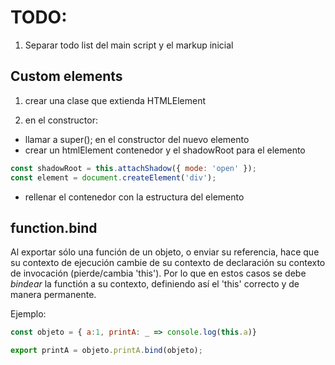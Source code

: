 # TODO:

1. Separar todo list del main script y el markup inicial

## Custom elements

1. crear una clase que extienda HTMLElement

2. en el constructor:

* llamar a super(); en el constructor del nuevo elemento
* crear un htmlElement contenedor y el shadowRoot para el elemento

```javascript
const shadowRoot = this.attachShadow({ mode: 'open' });
const element = document.createElement('div');
```

* rellenar el contenedor con la estructura del elemento

## function.bind

Al exportar sólo una función de un objeto, o enviar su referencia, hace que su contexto de ejecución cambie de su contexto de declaración su contexto de invocación (pierde/cambia 'this'). Por lo que en estos casos se debe *bindear* la functión a su contexto, definiendo así el 'this' correcto y de manera permanente.

Ejemplo:

```javascript
const objeto = { a:1, printA: _ => console.log(this.a)}

export printA = objeto.printA.bind(objeto);
```
